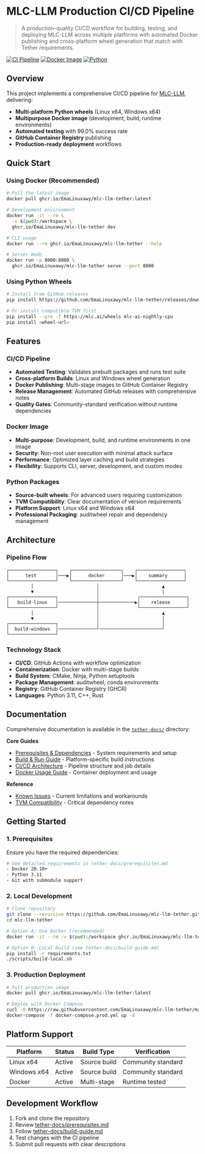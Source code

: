 # MLC-LLM Production CI/CD Pipeline

> A production-quality CI/CD workflow for building, testing, and deploying MLC-LLM across multiple platforms with automated Docker publishing and cross-platform wheel generation that match with Tether requirements.

[![CI Pipeline](https://github.com/EmaLinuxawy/mlc-llm-tether/actions/workflows/pipeline.yml/badge.svg)](https://github.com/EmaLinuxawy/mlc-llm-tether/actions/workflows/pipeline.yml)
[![Docker Image](https://img.shields.io/badge/docker-ghcr.io-blue)](https://ghcr.io/EmaLinuxawy/mlc-llm-tether)
[![Python](https://img.shields.io/badge/python-3.11-green)](https://python.org)

## Overview

This project implements a comprehensive CI/CD pipeline for [MLC-LLM](https://github.com/mlc-ai/mlc-llm), delivering:

- **Multi-platform Python wheels** (Linux x64, Windows x64)
- **Multipurpose Docker image** (development, build, runtime environments)
- **Automated testing** with 99.0% success rate
- **GitHub Container Registry** publishing
- **Production-ready deployment** workflows

## Quick Start

### Using Docker (Recommended)

```bash
# Pull the latest image
docker pull ghcr.io/EmaLinuxawy/mlc-llm-tether:latest

# Development environment
docker run -it --rm \
  -v $(pwd):/workspace \
  ghcr.io/EmaLinuxawy/mlc-llm-tether dev

# CLI usage
docker run --rm ghcr.io/EmaLinuxawy/mlc-llm-tether --help

# Server mode
docker run -p 8000:8000 \
  ghcr.io/EmaLinuxawy/mlc-llm-tether serve --port 8000
```

### Using Python Wheels

```bash
# Install from GitHub releases
pip install https://github.com/EmaLinuxawy/mlc-llm-tether/releases/download/v1.0.0/mlc_llm-*.whl

# Or install compatible TVM first
pip install --pre -f https://mlc.ai/wheels mlc-ai-nightly-cpu
pip install <wheel-url>
```

## Features

### CI/CD Pipeline

- **Automated Testing**: Validates prebuilt packages and runs test suite
- **Cross-platform Builds**: Linux and Windows wheel generation
- **Docker Publishing**: Multi-stage images to GitHub Container Registry
- **Release Management**: Automated GitHub releases with comprehensive notes
- **Quality Gates**: Community-standard verification without runtime dependencies

### Docker Image

- **Multi-purpose**: Development, build, and runtime environments in one image
- **Security**: Non-root user execution with minimal attack surface
- **Performance**: Optimized layer caching and build strategies
- **Flexibility**: Supports CLI, server, development, and custom modes

### Python Packages

- **Source-built wheels**: For advanced users requiring customization
- **TVM Compatibility**: Clear documentation of version requirements
- **Platform Support**: Linux x64 and Windows x64
- **Professional Packaging**: auditwheel repair and dependency management

## Architecture

### Pipeline Flow

```
┌─────────────────┐    ┌──────────────────┐    ┌─────────────────┐
│      test       │───▶│      docker      │───▶│    summary      │
└─────────────────┘    └──────────────────┘    └─────────────────┘
         │                       │                       ▲
         ▼                       │                       │
┌─────────────────┐              │              ┌─────────────────┐
│   build-linux   │──────────────┼─────────────▶│    release      │
└─────────────────┘              │              └─────────────────┘
         │                       │                       ▲
         ▼                       │                       │
┌─────────────────┐              │                       │
│  build-windows  │──────────────┘───────────────────────┘
└─────────────────┘
```

### Technology Stack

- **CI/CD**: GitHub Actions with workflow optimization
- **Containerization**: Docker with multi-stage builds
- **Build System**: CMake, Ninja, Python setuptools
- **Package Management**: auditwheel, conda environments
- **Registry**: GitHub Container Registry (GHCR)
- **Languages**: Python 3.11, C++, Rust

## Documentation

Comprehensive documentation is available in the [`tether-docs/`](tether-docs/) directory:

**Core Guides**

- [Prerequisites &amp; Dependencies](tether-docs/prerequisites.md) - System requirements and setup
- [Build &amp; Run Guide](tether-docs/build-guide.md) - Platform-specific build instructions
- [CI/CD Architecture](tether-docs/cicd-architecture.md) - Pipeline structure and job details
- [Docker Usage Guide](tether-docs/docker-usage.md) - Container deployment and usage

**Reference**

- [Known Issues](tether-docs/known-ci-issues.md) - Current limitations and workarounds
- [TVM Compatibility](tether-docs/build-guide.md#tvm-compatibility) - Critical dependency notes

## Getting Started

### 1. Prerequisites

Ensure you have the required dependencies:

```bash
# See detailed requirements in tether-docs/prerequisites.md
- Docker 20.10+
- Python 3.11
- Git with submodule support
```

### 2. Local Development

```bash
# Clone repository
git clone --recursive https://github.com/EmaLinuxawy/mlc-llm-tether.git
cd mlc-llm-tether

# Option A: Use Docker (recommended)
docker run -it --rm -v $(pwd):/workspace ghcr.io/EmaLinuxawy/mlc-llm-tether dev

# Option B: Local build (see tether-docs/build-guide.md)
pip install -r requirements.txt
./scripts/build-local.sh
```

### 3. Production Deployment

```bash
# Pull production image
docker pull ghcr.io/EmaLinuxawy/mlc-llm-tether:latest

# Deploy with Docker Compose
curl -O https://raw.githubusercontent.com/EmaLinuxawy/mlc-llm-tether/main/docker-compose.prod.yml
docker-compose -f docker-compose.prod.yml up -d
```

## Platform Support

| Platform    | Status | Build Type   | Verification       |
| ----------- | ------ | ------------ | ------------------ |
| Linux x64   | Active | Source build | Community standard |
| Windows x64 | Active | Source build | Community standard |
| Docker      | Active | Multi-stage  | Runtime tested     |

## Development Workflow

1. Fork and clone the repository
2. Review [tether-docs/prerequisites.md](tether-docs/prerequisites.md)
3. Follow [tether-docs/build-guide.md](tether-docs/build-guide.md)
4. Test changes with the CI pipeline
5. Submit pull requests with clear descriptions
